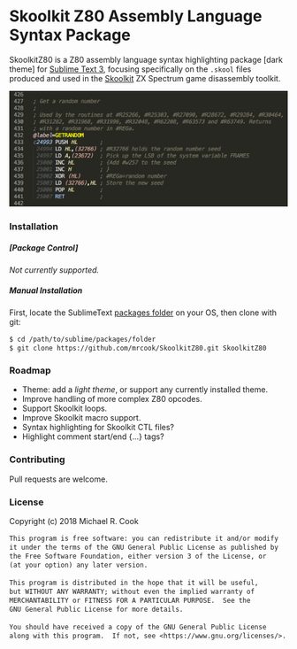 # Skoolkit Z80 Assembly Language Syntax Package

SkoolkitZ80 is a Z80 assembly language syntax highlighting package [dark theme] for [Sublime Text 3](https://www.sublimetext.com/), focusing specifically on the `.skool` files produced and used in the [Skoolkit](http://skoolkit.ca/) ZX Spectrum game disassembly toolkit.

![SkoolkitZ80 Example](images/skoolkitz80-syntax.png?raw=true "Example of SkoolkitZ80 syntax highlighting")


### Installation

##### [Package Control]

_Not currently supported._

##### Manual Installation

First, locate the SublimeText [packages folder](http://docs.sublimetext.info/en/latest/basic_concepts.html#the-packages-directory) on your OS, then clone with git:

    $ cd /path/to/sublime/packages/folder
    $ git clone https://github.com/mrcook/SkoolkitZ80.git SkoolkitZ80


### Roadmap

- Theme: add a _light theme_, or support any currently installed theme.
- Improve handling of more complex Z80 opcodes.
- Support Skoolkit loops.
- Improve Skoolkit macro support.
- Syntax highlighting for Skoolkit CTL files?
- Highlight comment start/end {...} tags?


### Contributing

Pull requests are welcome.


### License

Copyright (c) 2018 Michael R. Cook

```
This program is free software: you can redistribute it and/or modify
it under the terms of the GNU General Public License as published by
the Free Software Foundation, either version 3 of the License, or
(at your option) any later version.

This program is distributed in the hope that it will be useful,
but WITHOUT ANY WARRANTY; without even the implied warranty of
MERCHANTABILITY or FITNESS FOR A PARTICULAR PURPOSE.  See the
GNU General Public License for more details.

You should have received a copy of the GNU General Public License
along with this program.  If not, see <https://www.gnu.org/licenses/>.
```